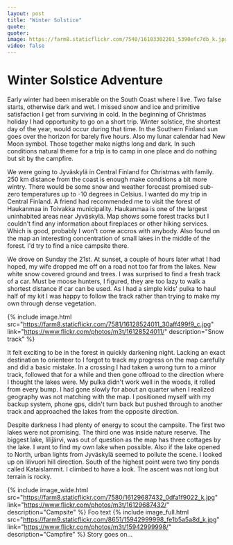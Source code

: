```yaml
---
layout: post
title: "Winter Solstice"
quote: 
quoter: 
image: https://farm8.staticflickr.com/7540/16103302201_5390efc7db_k.jpg
video: false
---
```


# Winter Solstice Adventure

Early winter had been miserable on the South Coast where I live. Two false starts, otherwise dark and wet. 
I missed snow and ice and primitive satisfaction I get from surviving in cold. In the beginning of Christmas holiday 
I had opportunity to go on a short trip. Winter solstice, the shortest day of the year, would occur during that time. 
In the Southern Finland sun goes over the horizon for barely five hours. Also my lunar calendar had New Moon symbol. 
Those together make nigths long and dark. In such conditions natural theme for a trip is to camp in one place 
and do nothing but sit by the campfire.

We were going to Jyväskylä in Central Finland for Christmas with family. 
250 km distance from the coast is enough make conditions a bit more wintry. There would be some snow and weather forecast 
promised sub-zero temperatures up to -10 degrees in Celsius. I wanted do my trip in Central Finland.
A friend had recommended me to visit the forest of Haukanmaa in Toivakka municipality. Haukanmaa is one of the largest 
uninhabited areas near Jyväskylä. Map shows some forest tracks but I couldn't find any information about fireplaces 
or other hiking services. Which is good, probably I won't come accros with anybody. Also found on the map an interesting 
concentration of small lakes in the middle of the forest. I'd try to find a nice campsite there. 

We drove on Sunday the 21st. At sunset, a couple of hours later what I had hoped, my wife dropped me off on a road not 
too far from the lakes. New white snow covered ground and trees. I was surprised to find a fresh track of a car. Must be moose hunters, 
I figured, they are too lazy to walk a shortest distance if car can be used. 
As I had a simple kids' pulka to haul half of my kit I was happy to follow the track rather than trying to make my own through dense 
vegetation.

{% include image.html src="https://farm8.staticflickr.com/7581/16128524011_30aff499f9_c.jpg" link="https://www.flickr.com/photos/m3t/16128524011/" description="Snow track" %}

It felt exciting to be in the forest in quickly darkening night. Lacking an exact destination to orienteer to I forgot to track 
my progress on the map carefully and did a basic mistake. In a crossing I had taken a wrong turn to 
a minor track, followed that for a while and then gone offroad to the direction where I thought the lakes were. 
My pulka didn't work well in the woods, it rolled from every bump. I had gone slowly for about an quarter when I realized 
geography was not matching with the map. I positioned myself with my backup system, phone gps, didn't turn back but pushed through
to another track and approached the lakes from the opposite direction. 

Despite darkness I had plenty of energy to scout the campsite. The first two lakes were not promising. 
The third one was inside nature reserve. The biggest lake, Iilijärvi, was out of question as the map has three cottages by the lake. 
I want to find my own lake when possible. Also if the lake opened to North, urban lights from Jyväskylä seemed to pollute the scene. 
I looked up on Iilivuori hill direction. South of the highest point were two tiny ponds called Kataislammit. I climbed to have a look. 
The ascent was not long but terrain is rocky.

{% include image_wide.html src="https://farm8.staticflickr.com/7580/16129687432_0dfa1f9022_k.jpg" link="https://www.flickr.com/photos/m3t/16129687432/" description="Campsite" %}
Foo text
{% include image_full.html src="https://farm9.staticflickr.com/8651/15942999998_fe1b5a5a8d_k.jpg" link="https://www.flickr.com/photos/m3t/15942999998/" description="Campfire" %}
Story goes on...